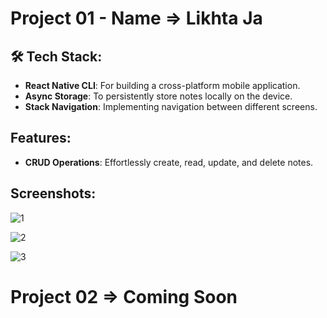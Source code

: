 # Project 01 - Name => Likhta Ja

## 🛠️ Tech Stack:
- **React Native CLI**: For building a cross-platform mobile application.
- **Async Storage**: To persistently store notes locally on the device.
- **Stack Navigation**: Implementing navigation between different screens.

## Features:
- **CRUD Operations**: Effortlessly create, read, update, and delete notes.

## Screenshots:
![1](https://github.com/SumaiyaMoon/CodersCave/assets/124504733/5b172564-45a6-4d0a-8b71-7235f039c0ae)

![2](https://github.com/SumaiyaMoon/CodersCave/assets/124504733/52a9aeb2-cd5c-4d83-8cf8-090bb0f2cbce)

![3](https://github.com/SumaiyaMoon/CodersCave/assets/124504733/520e6c11-0552-4f09-a48f-6a62077ea07c)


# Project 02 => Coming Soon
